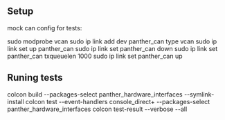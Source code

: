 
## Setup
mock can config for tests:

sudo modprobe vcan
sudo ip link add dev panther_can type vcan
sudo ip link set up panther_can
sudo ip link set panther_can down
sudo ip link set panther_can txqueuelen 1000
sudo ip link set panther_can up

## Runing tests

colcon build --packages-select panther_hardware_interfaces --symlink-install
colcon test --event-handlers console_direct+ --packages-select panther_hardware_interfaces
colcon test-result --verbose --all
